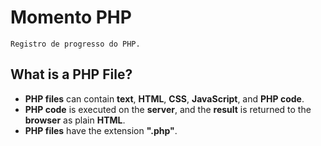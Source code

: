 # Momento PHP
``Registro de progresso do PHP.`` 
## What is a PHP File?

- **PHP files** can contain **text**, **HTML**, **CSS**, **JavaScript**, and **PHP code**.  
- **PHP code** is executed on the **server**, and the **result** is returned to the **browser** as plain **HTML**.  
- **PHP files** have the extension **".php"**.  


